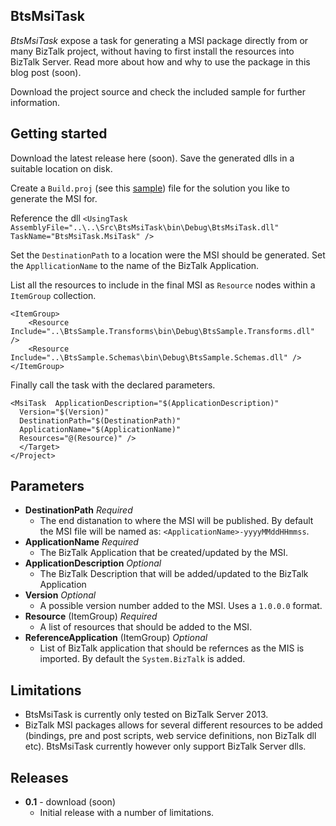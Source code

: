 ## BtsMsiTask ##
*BtsMsiTask* expose a task for generating a MSI package directly from or many BizTalk project, without having to first install the resources into BizTalk Server. Read more about how and why to use the package in this blog post (soon).

Download the project source and check the included sample for further information.

## Getting started ##
Download the latest release here (soon). Save the generated dlls in a suitable location on disk.

Create a `Build.proj` (see this [sample](https://github.com/riha/BtsMsiTask/blob/master/Sample/Build/Build.proj)) file for the solution you like to generate the MSI for. 

Reference the dll 
`<UsingTask AssemblyFile="..\..\Src\BtsMsiTask\bin\Debug\BtsMsiTask.dll" TaskName="BtsMsiTask.MsiTask" />`

Set the `DestinationPath` to a location were the MSI should be generated. Set the `AppllicationName` to the name of the BizTalk Application. 

List all the resources to include in the final MSI as `Resource` nodes within a `ItemGroup` collection.

    <ItemGroup>
		<Resource Include="..\BtsSample.Transforms\bin\Debug\BtsSample.Transforms.dll" />
 		<Resource Include="..\BtsSample.Schemas\bin\Debug\BtsSample.Schemas.dll" />
	</ItemGroup>

Finally call the task with the declared parameters.

    <MsiTask  ApplicationDescription="$(ApplicationDescription)"
      Version="$(Version)"
      DestinationPath="$(DestinationPath)" 
      ApplicationName="$(ApplicationName)" 
      Resources="@(Resource)" />
      </Target>
    </Project> 


## Parameters ##
- **DestinationPath**	*Required*
	-  The end distanation to where the MSI will be published. By default the MSI file will be named as: `<ApplicationName>-yyyyMMddHHmmss`. 
- **ApplicationName** *Required*
	- The BizTalk Application that be created/updated by the MSI. 
- **ApplicationDescription** *Optional*
	- The BizTalk Description that will be added/updated to the BizTalk Application
- **Version** *Optional*
	- A possible version number added to the MSI. Uses a `1.0.0.0` format.
- **Resource** (ItemGroup) *Required*
	- A list of resources that should be added to the MSI.
- **ReferenceApplication**  (ItemGroup) *Optional*
	- List of BizTalk application that should be refernces as the MIS is imported. By default the `System.BizTalk` is added.
 
## Limitations  ##
- BtsMsiTask is currently only tested on BizTalk Server 2013.
- BizTalk MSI packages allows for several different resources to be added (bindings, pre and post scripts, web service definitions, non BizTalk dll etc). BtsMsiTask currently however only support BizTalk Server dlls.  

## Releases ##
- **0.1** - download (soon)
	- Initial release with a number of limitations. 

